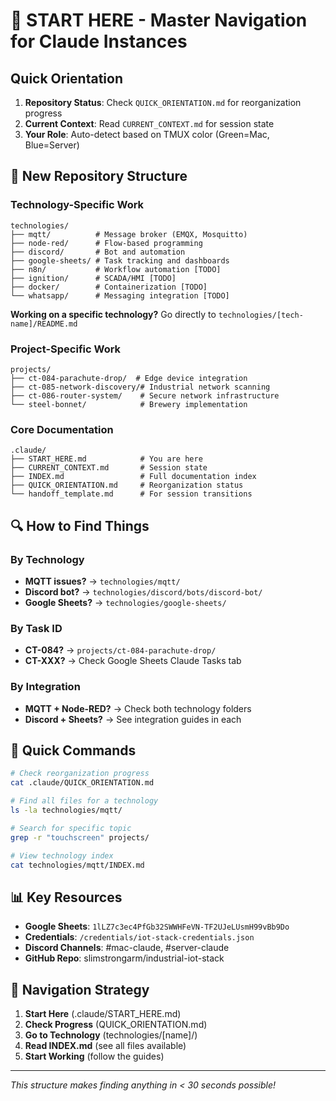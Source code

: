 # 🎯 START HERE - Master Navigation for Claude Instances

## Quick Orientation
1. **Repository Status**: Check `QUICK_ORIENTATION.md` for reorganization progress
2. **Current Context**: Read `CURRENT_CONTEXT.md` for session state
3. **Your Role**: Auto-detect based on TMUX color (Green=Mac, Blue=Server)

## 📂 New Repository Structure

### Technology-Specific Work
```
technologies/
├── mqtt/          # Message broker (EMQX, Mosquitto)
├── node-red/      # Flow-based programming
├── discord/       # Bot and automation
├── google-sheets/ # Task tracking and dashboards
├── n8n/           # Workflow automation [TODO]
├── ignition/      # SCADA/HMI [TODO]
├── docker/        # Containerization [TODO]
└── whatsapp/      # Messaging integration [TODO]
```

**Working on a specific technology?** Go directly to `technologies/[tech-name]/README.md`

### Project-Specific Work
```
projects/
├── ct-084-parachute-drop/  # Edge device integration
├── ct-085-network-discovery/# Industrial network scanning
├── ct-086-router-system/    # Secure network infrastructure
└── steel-bonnet/            # Brewery implementation
```

### Core Documentation
```
.claude/
├── START_HERE.md            # You are here
├── CURRENT_CONTEXT.md       # Session state
├── INDEX.md                 # Full documentation index
├── QUICK_ORIENTATION.md     # Reorganization status
└── handoff_template.md      # For session transitions
```

## 🔍 How to Find Things

### By Technology
- **MQTT issues?** → `technologies/mqtt/`
- **Discord bot?** → `technologies/discord/bots/discord-bot/`
- **Google Sheets?** → `technologies/google-sheets/`

### By Task ID
- **CT-084?** → `projects/ct-084-parachute-drop/`
- **CT-XXX?** → Check Google Sheets Claude Tasks tab

### By Integration
- **MQTT + Node-RED?** → Check both technology folders
- **Discord + Sheets?** → See integration guides in each

## 🚀 Quick Commands

```bash
# Check reorganization progress
cat .claude/QUICK_ORIENTATION.md

# Find all files for a technology
ls -la technologies/mqtt/

# Search for specific topic
grep -r "touchscreen" projects/

# View technology index
cat technologies/mqtt/INDEX.md
```

## 📊 Key Resources

- **Google Sheets**: `1lLZ7c3ec4PfGb32SWWHFeVN-TF2UJeLUsmH99vBb9Do`
- **Credentials**: `/credentials/iot-stack-credentials.json`
- **Discord Channels**: #mac-claude, #server-claude
- **GitHub Repo**: slimstrongarm/industrial-iot-stack

## 🎯 Navigation Strategy

1. **Start Here** (.claude/START_HERE.md)
2. **Check Progress** (QUICK_ORIENTATION.md)
3. **Go to Technology** (technologies/[name]/)
4. **Read INDEX.md** (see all files available)
5. **Start Working** (follow the guides)

---
*This structure makes finding anything in < 30 seconds possible!*